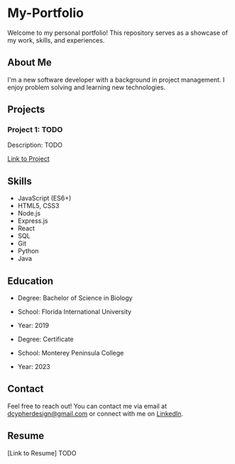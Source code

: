# My-Portfolio

Welcome to my personal portfolio! This repository serves as a showcase of my work, skills, and experiences.

## About Me

I'm a new software developer with a background in project management. I enjoy problem solving and learning new technologies.

## Projects

### Project 1: TODO

Description: TODO

[Link to Project](https://github.com/)

## Skills

- JavaScript (ES6+)
- HTML5, CSS3
- Node.js
- Express.js
- React
- SQL
- Git
- Python
- Java

## Education

- Degree: Bachelor of Science in Biology
- School: Florida International University
- Year: 2019

- Degree: Certificate
- School: Monterey Peninsula College
- Year: 2023

## Contact

Feel free to reach out! You can contact me via email at dcypherdesign@gmail.com or connect with me on [LinkedIn](https://www.linkedin.com/in/david-callez/).

## Resume

[Link to Resume] TODO
